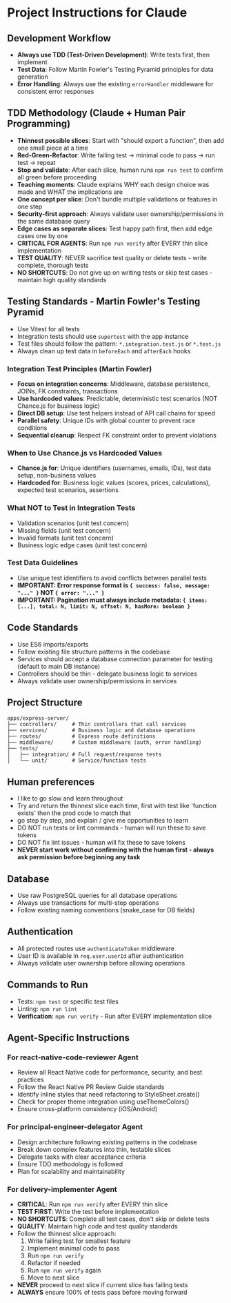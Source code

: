 # Project Instructions for Claude

## Development Workflow
- **Always use TDD (Test-Driven Development)**: Write tests first, then implement
- **Test Data**: Follow Martin Fowler's Testing Pyramid principles for data generation
- **Error Handling**: Always use the existing `errorHandler` middleware for consistent error responses

## TDD Methodology (Claude + Human Pair Programming)
- **Thinnest possible slices**: Start with "should export a function", then add one small piece at a time
- **Red-Green-Refactor**: Write failing test → minimal code to pass → run test → repeat
- **Stop and validate**: After each slice, human runs `npm run test` to confirm all green before proceeding
- **Teaching moments**: Claude explains WHY each design choice was made and WHAT the implications are
- **One concept per slice**: Don't bundle multiple validations or features in one step
- **Security-first approach**: Always validate user ownership/permissions in the same database query
- **Edge cases as separate slices**: Test happy path first, then add edge cases one by one
- **CRITICAL FOR AGENTS**: Run `npm run verify` after EVERY thin slice implementation
- **TEST QUALITY**: NEVER sacrifice test quality or delete tests - write complete, thorough tests
- **NO SHORTCUTS**: Do not give up on writing tests or skip test cases - maintain high quality standards

## Testing Standards - Martin Fowler's Testing Pyramid
- Use Vitest for all tests
- Integration tests should use `supertest` with the app instance  
- Test files should follow the pattern: `*.integration.test.js` or `*.test.js`
- Always clean up test data in `beforeEach` and `afterEach` hooks

### Integration Test Principles (Martin Fowler)
- **Focus on integration concerns**: Middleware, database persistence, JOINs, FK constraints, transactions
- **Use hardcoded values**: Predictable, deterministic test scenarios (NOT Chance.js for business logic)
- **Direct DB setup**: Use test helpers instead of API call chains for speed
- **Parallel safety**: Unique IDs with global counter to prevent race conditions
- **Sequential cleanup**: Respect FK constraint order to prevent violations

### When to Use Chance.js vs Hardcoded Values
- **Chance.js for**: Unique identifiers (usernames, emails, IDs), test data setup, non-business values
- **Hardcoded for**: Business logic values (scores, prices, calculations), expected test scenarios, assertions

### What NOT to Test in Integration Tests
- Validation scenarios (unit test concern)
- Missing fields (unit test concern)  
- Invalid formats (unit test concern)
- Business logic edge cases (unit test concern)

### Test Data Guidelines
- Use unique test identifiers to avoid conflicts between parallel tests
- **IMPORTANT: Error response format is `{ success: false, message: "..." }` NOT `{ error: "..." }`**
- **IMPORTANT: Pagination must always include metadata: `{ items: [...], total: N, limit: N, offset: N, hasMore: boolean }`**

## Code Standards
- Use ES6 imports/exports
- Follow existing file structure patterns in the codebase
- Services should accept a database connection parameter for testing (default to main DB instance)
- Controllers should be thin - delegate business logic to services
- Always validate user ownership/permissions in services

## Project Structure
```
apps/express-server/
├── controllers/     # Thin controllers that call services
├── services/        # Business logic and database operations
├── routes/          # Express route definitions
├── middleware/      # Custom middleware (auth, error handling)
├── tests/
│   ├── integration/ # Full request/response tests
│   └── unit/        # Service/function tests
```

## Human preferences
- I like to go slow and learn throughout
- Try and return the thinnest slice each time, first with test like 'function exists' then the prod code to match that
- go step by step, and explain / give me opportunities to learn
- DO NOT run tests or lint commands - human will run these to save tokens
- DO NOT fix lint issues - human will fix these to save tokens
- **NEVER start work without confirming with the human first - always ask permission before beginning any task**

## Database
- Use raw PostgreSQL queries for all database operations
- Always use transactions for multi-step operations
- Follow existing naming conventions (snake_case for DB fields)

## Authentication
- All protected routes use `authenticateToken` middleware
- User ID is available in `req.user.userId` after authentication
- Always validate user ownership before allowing operations

## Commands to Run
- Tests: `npm test` or specific test files
- Linting: `npm run lint`
- **Verification**: `npm run verify` - Run after EVERY implementation slice

## Agent-Specific Instructions

### For react-native-code-reviewer Agent
- Review all React Native code for performance, security, and best practices
- Follow the React Native PR Review Guide standards
- Identify inline styles that need refactoring to StyleSheet.create()
- Check for proper theme integration using useThemeColors()
- Ensure cross-platform consistency (iOS/Android)

### For principal-engineer-delegator Agent
- Design architecture following existing patterns in the codebase
- Break down complex features into thin, testable slices
- Delegate tasks with clear acceptance criteria
- Ensure TDD methodology is followed
- Plan for scalability and maintainability

### For delivery-implementer Agent
- **CRITICAL**: Run `npm run verify` after EVERY thin slice
- **TEST FIRST**: Write the test before implementation
- **NO SHORTCUTS**: Complete all test cases, don't skip or delete tests
- **QUALITY**: Maintain high code and test quality standards
- Follow the thinnest slice approach:
  1. Write failing test for smallest feature
  2. Implement minimal code to pass
  3. Run `npm run verify`
  4. Refactor if needed
  5. Run `npm run verify` again
  6. Move to next slice
- **NEVER** proceed to next slice if current slice has failing tests
- **ALWAYS** ensure 100% of tests pass before moving forward